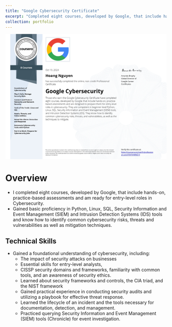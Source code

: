 ```yaml
---
title: "Google Cybersecurity Certificate"
excerpt: "Completed eight courses, developed by Google, that include hands-on, practice-based assessments and are designed to prepare for entry-level roles in cybersecurity. <br/>"
collection: portfolio
---
```


<img src='/images/Coursera I70VTIHWNZ1F_page-0001.jpg'>

# Overview

- I completed eight courses, developed by Google, that include hands-on, practice-based assessments and am ready for entry-level roles in Cybersecurity.
- Gained basic proficiency in Python, Linux, SQL, Security Information and Event Management (SIEM) and Intrusion Detection Systems (IDS) tools and know how to identify common cybersecurity risks, threats and vulnerabilities as well as mitigation techniques.

## Technical Skills

- Gained a foundational understanding of cybersecurity, including:
  - The impact of security attacks on businesses
  - Essential skills for entry-level analysts,
  - CISSP security domains and frameworks, familiarity with common tools, and an awareness of security ethics.
  - Learned about security frameworks and controls, the CIA triad, and the NIST framework
  - Gained practical experience in conducting security audits and utilizing a playbook for effective threat response.
  - Learned the lifecycle of an incident and the tools necessary for documentation, detection, and management.
  - Practiced querying Security Information and Event Management (SIEM) tools (Chronicle) for event investigation.
